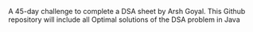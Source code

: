 A 45-day challenge to complete a DSA sheet by Arsh Goyal. This Github repository will include all Optimal solutions of the DSA problem in Java
